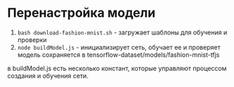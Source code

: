 # Перенастройка модели

1. ``bash download-fashion-mnist.sh`` - загружает шаблоны для обучения и проверки
2. ``node buildModel.js`` - инициализирует сеть, обучает ее и проверяет
модель сохраняется в tensorflow-dataset/models/fashion-mnist-tfjs

в buildModel.js есть несколько констант, которые управляют процессом создания и обучения сети.